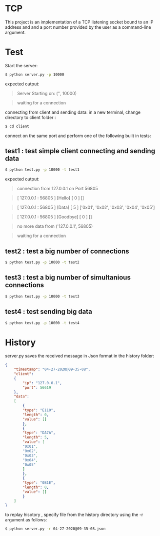 # TCP 

This project is an implementation of a TCP listening socket bound to an IP address and and a port number provided by the user as a command-line argument.

# Test

Start the server:
```sh
$ python server.py -p 10000
```
expected output:
>Server Starting on:  ('', 10000)

>waiting for a connection

connecting from client and sending data:
in a new terminal, change directory to client folder :
```sh
$ cd client
```
connect on the same port and perform one of the following built in tests:
## test1 : test simple client connecting and sending data
```sh
$ python test.py -p 10000 -t test1
```
expected output:
>connection from  127.0.0.1 on Port  56805

>[ 127.0.0.1 : 56805 ] [Hello]  [ 0 ]  []

>[ 127.0.0.1 : 56805 ] [Data]  [ 5 ]  ['0x01', '0x02', '0x03', '0x04', '0x05']

>[ 127.0.0.1 : 56805 ] [Goodbye]  [ 0 ]  []

>no more data from ('127.0.0.1', 56805)

>waiting for a connection
## test2 : test a big number of connections
```sh
$ python test.py -p 10000 -t test2
```
## test3 : test a big number of simultanious connections
```sh
$ python test.py -p 10000 -t test3
```
## test4 :  test sending big data
```sh
$ python test.py -p 10000 -t test4
```




# History

server.py saves the received message in Json format in the history folder:

```json
{
    "timestamp": "04-27-2020@09-35-08",
    "client": 
    {
        "ip": "127.0.0.1",
        "port": 56619
    },
    "data": 
    [
        {
        "type": "E110",
        "length": 0,
        "value": []
        },
        {
        "type": "DA7A",
        "length": 5,
        "value": [
        "0x01",
        "0x02",
        "0x03",
        "0x04",
        "0x05"
        ]
        },
        {
        "type": "0B1E",
        "length": 0,
        "value": []
        }
    ]
}
```
to replay hisotory , specify file from the history directory using the -r argument as follows:
```sh
$ python server.py -r 04-27-2020@09-35-08.json
```
